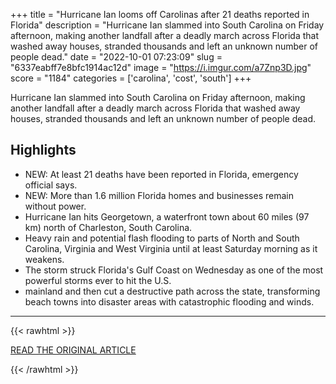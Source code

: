 +++
title = "Hurricane Ian looms off Carolinas after 21 deaths reported in Florida"
description = "Hurricane Ian slammed into South Carolina on Friday afternoon, making another landfall after a deadly march across Florida that washed away houses, stranded thousands and left an unknown number of people dead."
date = "2022-10-01 07:23:09"
slug = "6337eabff7e8bfc1914ac12d"
image = "https://i.imgur.com/a7Znp3D.jpg"
score = "1184"
categories = ['carolina', 'cost', 'south']
+++

Hurricane Ian slammed into South Carolina on Friday afternoon, making another landfall after a deadly march across Florida that washed away houses, stranded thousands and left an unknown number of people dead.

## Highlights

- NEW: At least 21 deaths have been reported in Florida, emergency official says.
- NEW: More than 1.6 million Florida homes and businesses remain without power.
- Hurricane Ian hits Georgetown, a waterfront town about 60 miles (97 km) north of Charleston, South Carolina.
- Heavy rain and potential flash flooding to parts of North and South Carolina, Virginia and West Virginia until at least Saturday morning as it weakens.
- The storm struck Florida's Gulf Coast on Wednesday as one of the most powerful storms ever to hit the U.S.
- mainland and then cut a destructive path across the state, transforming beach towns into disaster areas with catastrophic flooding and winds.

---

{{< rawhtml >}}
  <p class="article-category">
    <a target="_blank" href="http://www.reuters.com/world/us/hurricane-ian-veers-toward-carolinas-after-pummeling-florida-2022-09-30/">READ THE ORIGINAL ARTICLE</a>
  </p>
{{< /rawhtml >}}
